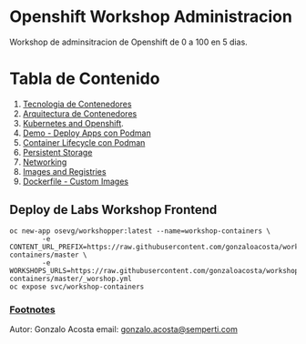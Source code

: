 Openshift Workshop Administracion 
=================================

Workshop de adminsitracion de Openshift de 0 a 100 en 5 dias.

# Tabla de Contenido
1. [Tecnologia de Contenedores](#1.1)
2. [Arquitectura de Contenedores](#1.2)
3. [Kubernetes and Openshift](#1.3).
4. [Demo - Deploy Apps con Podman](#1.4)
5. [Container Lifecycle con Podman](#1.5)
6. [Persistent Storage](#1.6)
7. [Networking](#1.7)
8. [Images and Registries](#1.8)
9. [Dockerfile - Custom Images](#1.9)


## Deploy de Labs Workshop Frontend <a name="1.0"></a>

```
oc new-app osevg/workshopper:latest --name=workshop-containers \
        -e CONTENT_URL_PREFIX=https://raw.githubusercontent.com/gonzaloacosta/workshop-containers/master \
        -e WORKSHOPS_URLS=https://raw.githubusercontent.com/gonzaloacosta/workshop-containers/master/_worshop.yml
oc expose svc/workshop-containers
```
### [Footnotes](https://semperti.com)

Autor: Gonzalo Acosta
email: gonzalo.acosta@semperti.com
